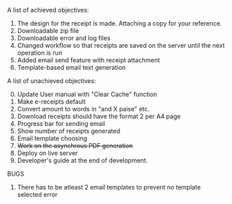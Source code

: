 A list of achieved objectives:
1. The design for the receipt is made. Attaching a copy for your reference.
2. Downloadable zip file
3. Downloadable error and log files
4. Changed workflow so that receipts are saved on the server until the next operation is run
5. Added email send feature with receipt attachment
6. Template-based email text generation

A list of unachieved objectives:

0. Update User manual with "Clear Cache" function
1. Make e-receipts default
2. Convert amount to words in "and X paise" etc.
5. Download receipts should have the format 2 per A4 page
3. Progress bar for sending email
4. Show number of receipts generated
8. Email template choosing
9. ~~Work on the asynchrous PDF generation~~
7. Deploy on live server
6. Developer's guide at the end of development.

BUGS
1. There has to be atleast 2 email templates to prevent no template selected error
